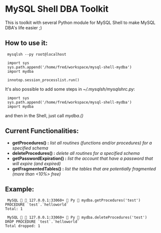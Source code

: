 MySQL Shell DBA Toolkit
=======================

This is toolkit with several Python module for MySQL Shell to make
MySQL DBA's life easier ;)

How to use it:
--------------

```
 mysqlsh --py root@localhost

 import sys
 sys.path.append('/home/fred/workspace/mysql-shell-mydba')
 import mydba

 innotop.session_processlist.run()
``` 

It's also possible to add some steps in *~/.mysqlsh/mysqlshrc.py*:

```
 import sys
 sys.path.append('/home/fred/workspace/mysql-shell-mydba')
 import mydba
```

and then in the Shell, just call _mydba.<and the name of the function>()_ 

Current Functionalities:
------------------------

* **getProcedures() :** *list all routines (functions and/or procedures) for a specified schema*
* **deleteProcedures() :** *delete all routines for a specified schema*
* **getPasswordExpiration() :** *list the account that have a password that will expire (and expired)*
* **getFragmentedTables() :** *list the tables that are potentially fragmented (more than <10%> free)*

Example:
--------

```
 MySQL   127.0.0.1:33060+  Py  mydba.getProcedures('test')
PROCEDURE `test`.`helloworld`
Total: 1

 MySQL   127.0.0.1:33060+  Py  mydba.deleteProcedures('test')
DROP PROCEDURE `test`.`helloworld`
Total dropped: 1
```
